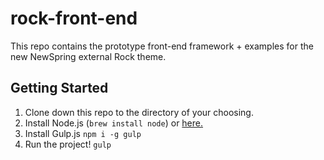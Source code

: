 # rock-front-end
This repo contains the prototype front-end framework + examples for the new NewSpring external Rock theme.

## Getting Started

1. Clone down this repo to the directory of your choosing.
2. Install Node.js (`brew install node`) or [here.](https://nodejs.org)
3. Install Gulp.js `npm i -g gulp`
4. Run the project! `gulp`
